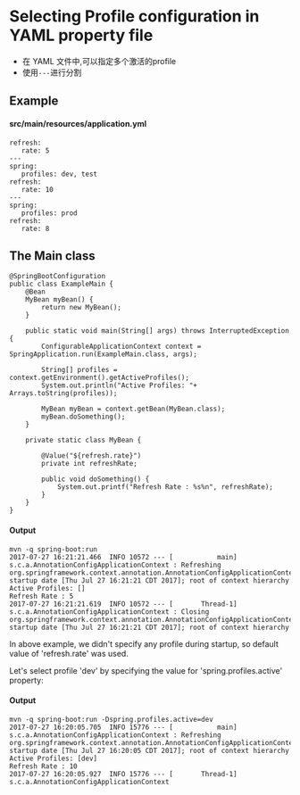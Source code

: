 # Selecting Profile configuration in YAML property file

- 在 YAML 文件中,可以指定多个激活的profile
- 使用`---`进行分割

## Example

#### src/main/resources/application.yml

```
refresh:
   rate: 5
---
spring:
   profiles: dev, test
refresh:
   rate: 10
---
spring:
   profiles: prod
refresh:
   rate: 8
```

## The Main class

```
@SpringBootConfiguration
public class ExampleMain {
    @Bean
    MyBean myBean() {
        return new MyBean();
    }

    public static void main(String[] args) throws InterruptedException {
        ConfigurableApplicationContext context = SpringApplication.run(ExampleMain.class, args);

        String[] profiles = context.getEnvironment().getActiveProfiles();
        System.out.println("Active Profiles: "+ Arrays.toString(profiles));

        MyBean myBean = context.getBean(MyBean.class);
        myBean.doSomething();
    }

    private static class MyBean {

        @Value("${refresh.rate}")
        private int refreshRate;

        public void doSomething() {
            System.out.printf("Refresh Rate : %s%n", refreshRate);
        }
    }
}
```

#### Output

```
mvn -q spring-boot:run
2017-07-27 16:21:21.466  INFO 10572 --- [           main] s.c.a.AnnotationConfigApplicationContext : Refreshing org.springframework.context.annotation.AnnotationConfigApplicationContext@7a52f2a2: startup date [Thu Jul 27 16:21:21 CDT 2017]; root of context hierarchy
Active Profiles: []
Refresh Rate : 5
2017-07-27 16:21:21.619  INFO 10572 --- [       Thread-1] s.c.a.AnnotationConfigApplicationContext : Closing org.springframework.context.annotation.AnnotationConfigApplicationContext@7a52f2a2: startup date [Thu Jul 27 16:21:21 CDT 2017]; root of context hierarchy
```

In above example, we didn't specify any profile during startup, so default value of 'refresh.rate' was used.

Let's select profile 'dev' by specifying the value for 'spring.profiles.active' property:

#### Output

```
mvn -q spring-boot:run -Dspring.profiles.active=dev
2017-07-27 16:20:05.705  INFO 15776 --- [           main] s.c.a.AnnotationConfigApplicationContext : Refreshing org.springframework.context.annotation.AnnotationConfigApplicationContext@78047b92: startup date [Thu Jul 27 16:20:05 CDT 2017]; root of context hierarchy
Active Profiles: [dev]
Refresh Rate : 10
2017-07-27 16:20:05.927  INFO 15776 --- [       Thread-1] s.c.a.AnnotationConfigApplicationContext 
```